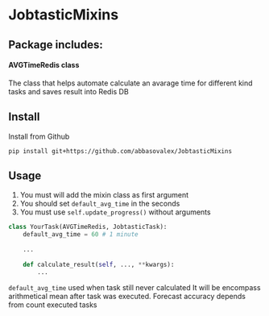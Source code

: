 JobtasticMixins
===============

## Package includes:

#### AVGTimeRedis class
The class that helps automate calculate an avarage time
for different kind tasks and saves result into Redis DB


## Install
Install from Github

```pip install git+https://github.com/abbasovalex/JobtasticMixins```


## Usage

1. You must will add the mixin class as first argument
2. You should set ```default_avg_time``` in the seconds 
3. You must use ```self.update_progress()``` without arguments

```python
class YourTask(AVGTimeRedis, JobtasticTask):
    default_avg_time = 60 # 1 minute
    
    ...
    
    def calculate_result(self, ..., **kwargs):
        ...
```

```default_avg_time``` used when task still never calculated
It will be encompass arithmetical mean after task was executed.
Forecast accuracy depends from count executed tasks 
